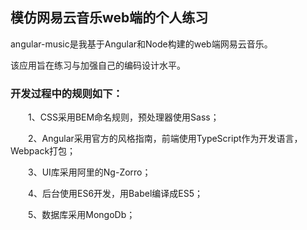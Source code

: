 ## 模仿网易云音乐web端的个人练习

  angular-music是我基于Angular和Node构建的web端网易云音乐。

  该应用旨在练习与加强自己的编码设计水平。

### 开发过程中的规则如下：

   &emsp;&emsp;1、CSS采用BEM命名规则，预处理器使用Sass；   

   &emsp;&emsp;2、Angular采用官方的风格指南，前端使用TypeScript作为开发语言，Webpack打包；   
 
   &emsp;&emsp;3、UI库采用阿里的Ng-Zorro；  

   &emsp;&emsp;4、后台使用ES6开发，用Babel编译成ES5；  

   &emsp;&emsp;5、数据库采用MongoDb；  
